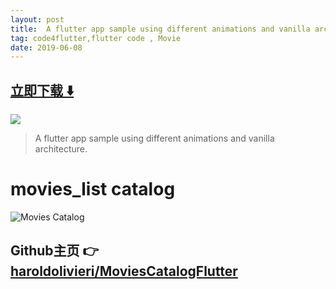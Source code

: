 ```yaml
---
layout: post
title:  A flutter app sample using different animations and vanilla architecture
tag: code4flutter,flutter code , Movie
date: 2019-06-08
---
```


 


## [立即下载 ️⬇️ ](https://codeload.github.com/haroldolivieri/MoviesCatalogFlutter/zip/master) 


 
![](https://flutterawesome.com/content/images/2019/04/movies_list-catalog.jpg)
 
>
> A flutter app sample using different animations and vanilla architecture.
>

 
# movies_list catalog

![Movies Catalog](https://raw.githubusercontent.com/haroldolivieri/MoviesCatalogFlutter/master/movies_catalog_flutter_iOS.gif)

## Github主页 👉[haroldolivieri/MoviesCatalogFlutter](http://github.com/haroldolivieri/MoviesCatalogFlutter)